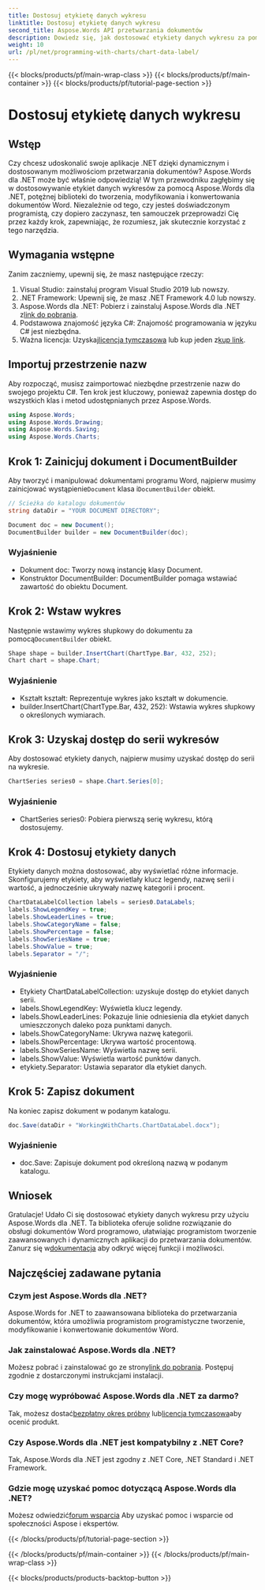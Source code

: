 ```yaml
---
title: Dostosuj etykietę danych wykresu
linktitle: Dostosuj etykietę danych wykresu
second_title: Aspose.Words API przetwarzania dokumentów
description: Dowiedz się, jak dostosować etykiety danych wykresu za pomocą Aspose.Words dla .NET w przewodniku krok po kroku. Idealne dla programistów .NET.
weight: 10
url: /pl/net/programming-with-charts/chart-data-label/
---
```


{{< blocks/products/pf/main-wrap-class >}}
{{< blocks/products/pf/main-container >}}
{{< blocks/products/pf/tutorial-page-section >}}

# Dostosuj etykietę danych wykresu

## Wstęp

Czy chcesz udoskonalić swoje aplikacje .NET dzięki dynamicznym i dostosowanym możliwościom przetwarzania dokumentów? Aspose.Words dla .NET może być właśnie odpowiedzią! W tym przewodniku zagłębimy się w dostosowywanie etykiet danych wykresów za pomocą Aspose.Words dla .NET, potężnej biblioteki do tworzenia, modyfikowania i konwertowania dokumentów Word. Niezależnie od tego, czy jesteś doświadczonym programistą, czy dopiero zaczynasz, ten samouczek przeprowadzi Cię przez każdy krok, zapewniając, że rozumiesz, jak skutecznie korzystać z tego narzędzia.

## Wymagania wstępne

Zanim zaczniemy, upewnij się, że masz następujące rzeczy:

1. Visual Studio: zainstaluj program Visual Studio 2019 lub nowszy.
2. .NET Framework: Upewnij się, że masz .NET Framework 4.0 lub nowszy.
3.  Aspose.Words dla .NET: Pobierz i zainstaluj Aspose.Words dla .NET z[link do pobrania](https://releases.aspose.com/words/net/).
4. Podstawowa znajomość języka C#: Znajomość programowania w języku C# jest niezbędna.
5.  Ważna licencja: Uzyskaj[licencja tymczasowa](https://purchase.aspose.com/temporary-license/) lub kup jeden z[kup link](https://purchase.aspose.com/buy).

## Importuj przestrzenie nazw

Aby rozpocząć, musisz zaimportować niezbędne przestrzenie nazw do swojego projektu C#. Ten krok jest kluczowy, ponieważ zapewnia dostęp do wszystkich klas i metod udostępnianych przez Aspose.Words.

```csharp
using Aspose.Words;
using Aspose.Words.Drawing;
using Aspose.Words.Saving;
using Aspose.Words.Charts;
```

## Krok 1: Zainicjuj dokument i DocumentBuilder

Aby tworzyć i manipulować dokumentami programu Word, najpierw musimy zainicjować wystąpienie`Document` klasa i`DocumentBuilder` obiekt.

```csharp
// Ścieżka do katalogu dokumentów
string dataDir = "YOUR DOCUMENT DIRECTORY";

Document doc = new Document();
DocumentBuilder builder = new DocumentBuilder(doc);
```

### Wyjaśnienie

- Dokument doc: Tworzy nową instancję klasy Document.
- Konstruktor DocumentBuilder: DocumentBuilder pomaga wstawiać zawartość do obiektu Document.

## Krok 2: Wstaw wykres

 Następnie wstawimy wykres słupkowy do dokumentu za pomocą`DocumentBuilder` obiekt.

```csharp
Shape shape = builder.InsertChart(ChartType.Bar, 432, 252);
Chart chart = shape.Chart;
```

### Wyjaśnienie

- Kształt kształt: Reprezentuje wykres jako kształt w dokumencie.
- builder.InsertChart(ChartType.Bar, 432, 252): Wstawia wykres słupkowy o określonych wymiarach.

## Krok 3: Uzyskaj dostęp do serii wykresów

Aby dostosować etykiety danych, najpierw musimy uzyskać dostęp do serii na wykresie.

```csharp
ChartSeries series0 = shape.Chart.Series[0];
```

### Wyjaśnienie

- ChartSeries series0: Pobiera pierwszą serię wykresu, którą dostosujemy.

## Krok 4: Dostosuj etykiety danych

Etykiety danych można dostosować, aby wyświetlać różne informacje. Skonfigurujemy etykiety, aby wyświetlały klucz legendy, nazwę serii i wartość, a jednocześnie ukrywały nazwę kategorii i procent.

```csharp
ChartDataLabelCollection labels = series0.DataLabels;
labels.ShowLegendKey = true;
labels.ShowLeaderLines = true;
labels.ShowCategoryName = false;
labels.ShowPercentage = false;
labels.ShowSeriesName = true;
labels.ShowValue = true;
labels.Separator = "/";
```

### Wyjaśnienie

- Etykiety ChartDataLabelCollection: uzyskuje dostęp do etykiet danych serii.
- labels.ShowLegendKey: Wyświetla klucz legendy.
- labels.ShowLeaderLines: Pokazuje linie odniesienia dla etykiet danych umieszczonych daleko poza punktami danych.
- labels.ShowCategoryName: Ukrywa nazwę kategorii.
- labels.ShowPercentage: Ukrywa wartość procentową.
- labels.ShowSeriesName: Wyświetla nazwę serii.
- labels.ShowValue: Wyświetla wartość punktów danych.
- etykiety.Separator: Ustawia separator dla etykiet danych.

## Krok 5: Zapisz dokument

Na koniec zapisz dokument w podanym katalogu.

```csharp
doc.Save(dataDir + "WorkingWithCharts.ChartDataLabel.docx");
```

### Wyjaśnienie

- doc.Save: Zapisuje dokument pod określoną nazwą w podanym katalogu.

## Wniosek

 Gratulacje! Udało Ci się dostosować etykiety danych wykresu przy użyciu Aspose.Words dla .NET. Ta biblioteka oferuje solidne rozwiązanie do obsługi dokumentów Word programowo, ułatwiając programistom tworzenie zaawansowanych i dynamicznych aplikacji do przetwarzania dokumentów. Zanurz się w[dokumentacja](https://reference.aspose.com/words/net/) aby odkryć więcej funkcji i możliwości.

## Najczęściej zadawane pytania

### Czym jest Aspose.Words dla .NET?
Aspose.Words for .NET to zaawansowana biblioteka do przetwarzania dokumentów, która umożliwia programistom programistyczne tworzenie, modyfikowanie i konwertowanie dokumentów Word.

### Jak zainstalować Aspose.Words dla .NET?
 Możesz pobrać i zainstalować go ze strony[link do pobrania](https://releases.aspose.com/words/net/). Postępuj zgodnie z dostarczonymi instrukcjami instalacji.

### Czy mogę wypróbować Aspose.Words dla .NET za darmo?
 Tak, możesz dostać[bezpłatny okres próbny](https://releases.aspose.com/) lub[licencja tymczasowa](https://purchase.aspose.com/temporary-license/)aby ocenić produkt.

### Czy Aspose.Words dla .NET jest kompatybilny z .NET Core?
Tak, Aspose.Words dla .NET jest zgodny z .NET Core, .NET Standard i .NET Framework.

### Gdzie mogę uzyskać pomoc dotyczącą Aspose.Words dla .NET?
 Możesz odwiedzić[forum wsparcia](https://forum.aspose.com/c/words/8) Aby uzyskać pomoc i wsparcie od społeczności Aspose i ekspertów.

{{< /blocks/products/pf/tutorial-page-section >}}

{{< /blocks/products/pf/main-container >}}
{{< /blocks/products/pf/main-wrap-class >}}

{{< blocks/products/products-backtop-button >}}
